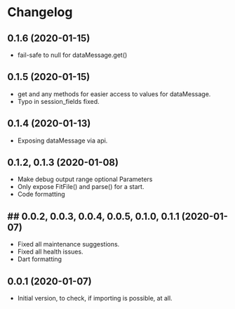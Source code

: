 # Changelog

## 0.1.6 (2020-01-15)

* fail-safe to null for dataMessage.get() 

## 0.1.5 (2020-01-15)

* get and any methods for easier access to values for dataMessage.
* Typo in session_fields fixed.

## 0.1.4 (2020-01-13)

* Exposing dataMessage via api.

## 0.1.2, 0.1.3 (2020-01-08)

* Make debug output range optional Parameters
* Only expose FitFile() and parse() for a start.
* Code formatting

## ## 0.0.2, 0.0.3, 0.0.4, 0.0.5, 0.1.0, 0.1.1  (2020-01-07)

* Fixed all maintenance suggestions.
* Fixed all health issues.
* Dart formatting

## 0.0.1 (2020-01-07)

* Initial version, to check, if importing is possible, at all.
